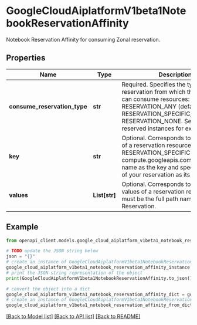 # GoogleCloudAiplatformV1beta1NotebookReservationAffinity

Notebook Reservation Affinity for consuming Zonal reservation.

## Properties

Name | Type | Description | Notes
------------ | ------------- | ------------- | -------------
**consume_reservation_type** | **str** | Required. Specifies the type of reservation from which this instance can consume resources: RESERVATION_ANY (default), RESERVATION_SPECIFIC, or RESERVATION_NONE. See Consuming reserved instances for examples. | [optional] 
**key** | **str** | Optional. Corresponds to the label key of a reservation resource. To target a RESERVATION_SPECIFIC by name, use compute.googleapis.com/reservation-name as the key and specify the name of your reservation as its value. | [optional] 
**values** | **List[str]** | Optional. Corresponds to the label values of a reservation resource. This must be the full path name of Reservation. | [optional] 

## Example

```python
from openapi_client.models.google_cloud_aiplatform_v1beta1_notebook_reservation_affinity import GoogleCloudAiplatformV1beta1NotebookReservationAffinity

# TODO update the JSON string below
json = "{}"
# create an instance of GoogleCloudAiplatformV1beta1NotebookReservationAffinity from a JSON string
google_cloud_aiplatform_v1beta1_notebook_reservation_affinity_instance = GoogleCloudAiplatformV1beta1NotebookReservationAffinity.from_json(json)
# print the JSON string representation of the object
print(GoogleCloudAiplatformV1beta1NotebookReservationAffinity.to_json())

# convert the object into a dict
google_cloud_aiplatform_v1beta1_notebook_reservation_affinity_dict = google_cloud_aiplatform_v1beta1_notebook_reservation_affinity_instance.to_dict()
# create an instance of GoogleCloudAiplatformV1beta1NotebookReservationAffinity from a dict
google_cloud_aiplatform_v1beta1_notebook_reservation_affinity_from_dict = GoogleCloudAiplatformV1beta1NotebookReservationAffinity.from_dict(google_cloud_aiplatform_v1beta1_notebook_reservation_affinity_dict)
```
[[Back to Model list]](../README.md#documentation-for-models) [[Back to API list]](../README.md#documentation-for-api-endpoints) [[Back to README]](../README.md)


